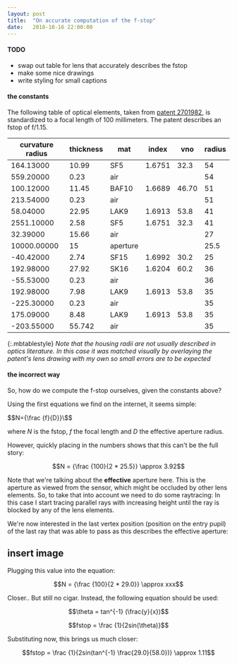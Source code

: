 ```yaml
---
layout: post
title:  "On accurate computation of the f-stop"
date:   2018-10-16 22:00:00
---
```


#### TODO

- swap out table for lens that accurately describes the fstop
- make some nice drawings
- write styling for small captions

#### the constants

The following table of optical elements, taken from [patent 2701982](https://patentimages.storage.googleapis.com/2f/75/dd/b76ccb73bc0f44/US2701982.pdf), is standardized to a focal length of 100 millimeters. The patent describes an fstop of f/1.15.

| curvature radius 	| thickness 	| mat   	| index  	| vno   	| radius   	|
|-------------	|-----------	|-------	|--------	|-------	|------	|
| 164.13000   	| 10.99     	| SF5   	| 1.6751 	| 32.3  	| 54   	|
| 559.20000   	| 0.23      	| air   	|        	|       	| 54   	|
| 100.12000   	| 11.45     	| BAF10 	| 1.6689 	| 46.70 	| 51   	|
| 213.54000   	| 0.23      	| air   	|        	|       	| 51   	|
| 58.04000    	| 22.95     	| LAK9  	| 1.6913 	| 53.8  	| 41   	|
| 2551.10000  	| 2.58      	| SF5   	| 1.6751 	| 32.3  	| 41   	|
| 32.39000    	| 15.66     	| air   	|        	|       	| 27   	|
| 10000.00000 	| 15        	| aperture  	|        	|       	| 25.5 	|
| -40.42000   	| 2.74      	| SF15  	| 1.6992 	| 30.2  	| 25   	|
| 192.98000   	| 27.92     	| SK16  	| 1.6204 	| 60.2  	| 36   	|
| -55.53000   	| 0.23      	| air   	|        	|       	| 36   	|
| 192.98000   	| 7.98      	| LAK9  	| 1.6913 	| 53.8  	| 35   	|
| -225.30000  	| 0.23      	| air   	|        	|       	| 35   	|
| 175.09000   	| 8.48      	| LAK9  	| 1.6913 	| 53.8  	| 35   	|
| -203.55000  	| 55.742    	| air   	|        	|       	| 35   	|
{:.mbtablestyle}
*Note that the housing radii are not usually described in optics literature. In this case it was matched visually by overlaying the patent's lens drawing with my own so small errors are to be expected*

#### the incorrect way

So, how do we compute the f-stop ourselves, given the constants above?

Using the first equations we find on the internet, it seems simple:

$$N={\frac {f}{D}}\$$

where $N$ is the fstop, $f$ the focal length and $D$ the effective aperture radius.

However, quickly placing in the numbers shows that this can't be the full story:

$$N = {\frac {100}{2 * 25.5}}  \approx 3.92$$

Note that we're talking about the **effective** aperture here. This is the aperture as viewed from the sensor, which might be occluded by other lens elements. So, to take that into account we need to do some raytracing: In this case I start tracing parallel rays with increasing height until the ray is blocked by any of the lens elements.

We're now interested in the last vertex position (position on the entry pupil) of the last ray that was able to pass as this describes the effective aperture:

## insert image

Plugging this value into the equation:

$$N = {\frac {100}{2 * 29.0}}  \approx xxx$$

Closer.. But still no cigar. Instead, the following equation should be used:

$$\theta = tan^{-1} (\frac{y}{x})$$

$$fstop = \frac {1}{2sin(\theta)}$$

Substituting now, this brings us much closer:

$$fstop = \frac {1}{2sin(tan^{-1} \frac{29.0}{58.0})} \approx 1.11$$

<!-- 
{% highlight c++ %}
  float theta = std::atan(y/x);
  float fstop = 1.0 / (std::sin(theta) * 2.0);
{% endhighlight %}
-->
